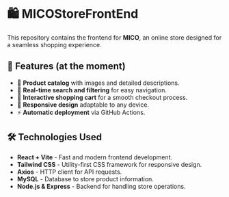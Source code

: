# 🛍️ MICOStoreFrontEnd

This repository contains the frontend for **MICO**, an online store designed for a seamless shopping experience.

## 🚀 Features (at the moment)

- 🏬 **Product catalog** with images and detailed descriptions.
- 🔎 **Real-time search and filtering** for easy navigation.
- 🛒 **Interactive shopping cart** for a smooth checkout process.
- 📱 **Responsive design** adaptable to any device.
- ⚡ **Automatic deployment** via GitHub Actions.

## 🛠️ Technologies Used

- **React + Vite** - Fast and modern frontend development.
- **Tailwind CSS** - Utility-first CSS framework for responsive design.
- **Axios** - HTTP client for API requests.
- **MySQL** - Database to store product information.
- **Node.js & Express** - Backend for handling store operations.